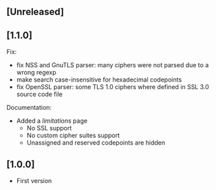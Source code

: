 ## [Unreleased]

## [1.1.0]

Fix:

  - fix NSS and GnuTLS parser: many ciphers were not parsed due to a wrong regexp
  - make search case-insensitive for hexadecimal codepoints
  - fix OpenSSL parser: some TLS 1.0 ciphers where defined in SSL 3.0 source code file

Documentation:

- Added a _limitations_ page
  - No SSL support
  - No custom cipher suites support
  - Unassigned and reserved codepoints are hidden

## [1.0.0]

- First version
